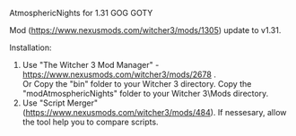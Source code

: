 AtmosphericNights for 1.31 GOG GOTY

Mod (https://www.nexusmods.com/witcher3/mods/1305) update to v1.31.

Installation:
  1. Use "The Witcher 3 Mod Manager" - https://www.nexusmods.com/witcher3/mods/2678 .  
      Or
     Copy the "bin" folder to your Witcher 3 directory.
     Copy the "modAtmosphericNights" folder to your Witcher 3\Mods directory.
  2. Use "Script Merger" (https://www.nexusmods.com/witcher3/mods/484). If nessesary, allow the tool help you to compare scripts.
